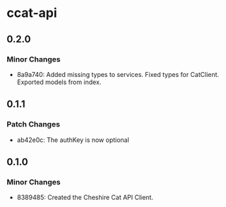 # ccat-api

## 0.2.0

### Minor Changes

- 8a9a740: Added missing types to services.
  Fixed types for CatClient.
  Exported models from index.

## 0.1.1

### Patch Changes

- ab42e0c: The authKey is now optional

## 0.1.0

### Minor Changes

- 8389485: Created the Cheshire Cat API Client.
